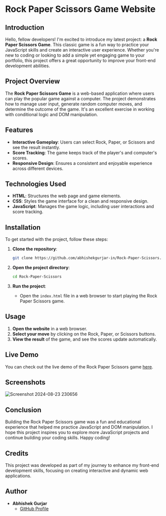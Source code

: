 # Rock Paper Scissors Game Website
## Introduction

Hello, fellow developers! I'm excited to introduce my latest project: a **Rock Paper Scissors Game**. This classic game is a fun way to practice your JavaScript skills and create an interactive user experience. Whether you're new to coding or looking to add a simple yet engaging game to your portfolio, this project offers a great opportunity to improve your front-end development abilities.

## Project Overview

The **Rock Paper Scissors Game** is a web-based application where users can play the popular game against a computer. The project demonstrates how to manage user input, generate random computer moves, and determine the outcome of the game. It's an excellent exercise in working with conditional logic and DOM manipulation.

## Features

- **Interactive Gameplay**: Users can select Rock, Paper, or Scissors and see the result instantly.
- **Score Tracking**: The game keeps track of the player's and computer's scores.
- **Responsive Design**: Ensures a consistent and enjoyable experience across different devices.

## Technologies Used

- **HTML**: Structures the web page and game elements.
- **CSS**: Styles the game interface for a clean and responsive design.
- **JavaScript**: Manages the game logic, including user interactions and score tracking.

## Installation

To get started with the project, follow these steps:

1. **Clone the repository**:
    ```bash
    git clone https://github.com/abhishekgurjar-in/Rock-Paper-Scissors.git
    ```

2. **Open the project directory**:
    ```bash
    cd Rock-Paper-Scissors
    ```

3. **Run the project**:
    - Open the `index.html` file in a web browser to start playing the Rock Paper Scissors game.

## Usage

1. **Open the website** in a web browser.
2. **Select your move** by clicking on the Rock, Paper, or Scissors buttons.
3. **View the result** of the game, and see the scores update automatically.


## Live Demo

You can check out the live demo of the Rock Paper Scissors game [here](https://abhishekgurjar-in.github.io/Rock-Paper-Scissors/).

## Screenshots
![Screenshot 2024-08-23 230656](https://github.com/user-attachments/assets/1ce2349e-d9b5-4099-96ee-947e56c46f0c)

## Conclusion

Building the Rock Paper Scissors game was a fun and educational experience that helped me practice JavaScript and DOM manipulation. I hope this project inspires you to explore more JavaScript projects and continue building your coding skills. Happy coding!

## Credits

This project was developed as part of my journey to enhance my front-end development skills, focusing on creating interactive and dynamic web applications.

## Author

- **Abhishek Gurjar**
  - [GitHub Profile](https://github.com/abhishekgurjar-in)

